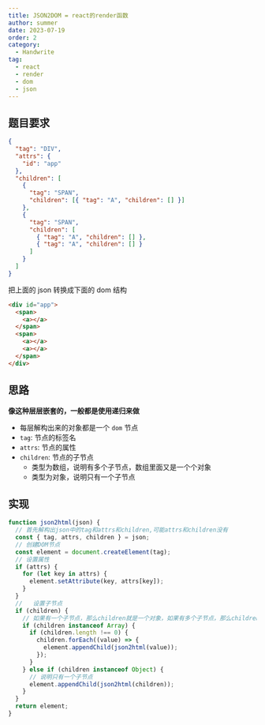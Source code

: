 ```yaml
---
title: JSON2DOM = react的render函数
author: summer
date: 2023-07-19
order: 2
category:
  - Handwrite
tag:
  - react
  - render
  - dom
  - json
---
```


## 题目要求

```json
{
  "tag": "DIV",
  "attrs": {
    "id": "app"
  },
  "children": [
    {
      "tag": "SPAN",
      "children": [{ "tag": "A", "children": [] }]
    },
    {
      "tag": "SPAN",
      "children": [
        { "tag": "A", "children": [] },
        { "tag": "A", "children": [] }
      ]
    }
  ]
}
```

把上面的 json 转换成下面的 dom 结构

```html
<div id="app">
  <span>
    <a></a>
  </span>
  <span>
    <a></a>
    <a></a>
  </span>
</div>
```

## 思路

**像这种层层嵌套的，一般都是使用递归来做**

- 每层解构出来的对象都是一个 `dom` 节点
- `tag`: 节点的标签名
- `attrs`: 节点的属性
- `children`: 节点的子节点
  - 类型为数组，说明有多个子节点，数组里面又是一个个对象
  - 类型为对象，说明只有一个子节点

## 实现

```js
function json2html(json) {
  // 首先解构出json中的tag和attrs和children,可能attrs和children没有
  const { tag, attrs, children } = json;
  // 创建DOM节点
  const element = document.createElement(tag);
  // 设置属性
  if (attrs) {
    for (let key in attrs) {
      element.setAttribute(key, attrs[key]);
    }
  }
  //   设置子节点
  if (children) {
    // 如果有一个子节点，那么children就是一个对象，如果有多个子节点，那么children就是一个数组
    if (children instanceof Array) {
      if (children.length !== 0) {
        children.forEach((value) => {
          element.appendChild(json2html(value));
        });
      }
    } else if (children instanceof Object) {
      // 说明只有一个子节点
      element.appendChild(json2html(children));
    }
  }
  return element;
}
```
